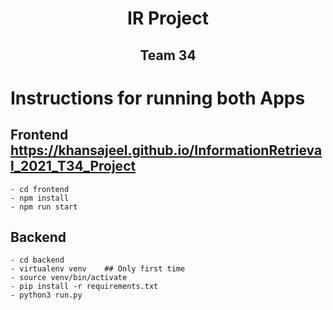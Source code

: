 <h1 align="center"> IR Project</h1>
<h2 align="center">Team 34</h2>

# Instructions for running both Apps

## Frontend <https://khansajeel.github.io/InformationRetrieval_2021_T34_Project>

```
- cd frontend
- npm install
- npm run start
```

## Backend

```
- cd backend
- virtualenv venv    ## Only first time
- source venv/bin/activate
- pip install -r requirements.txt
- python3 run.py
```
